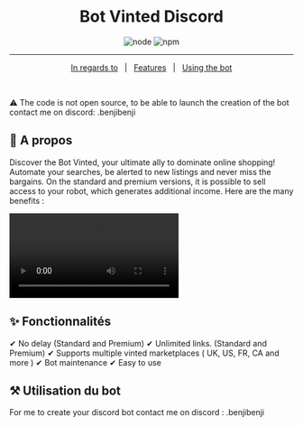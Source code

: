 <h1 align="center">Bot Vinted Discord</h1>

<p align="center">
  <img alt="node" src="https://img.shields.io/node/v/discord.js?style=for-the-badge">
  <img alt="npm" src="https://img.shields.io/npm/v/discord.js?label=Discord.js&style=for-the-badge">
</p>

<hr>

<p align="center">
  <a href="#dart-a-propos">In regards to</a> &#xa0; | &#xa0; 
  <a href="#sparkles-fonctionnalités">Features</a> &#xa0; | &#xa0;
  <a href="#hammer_and_pick-utilisation-du-bot">Using the bot</a>
</p>

<br>

:warning: The code is not open source, to be able to launch the creation of the bot contact me on discord: .benjibenji

## :dart: A propos

Discover the Bot Vinted, your ultimate ally to dominate online shopping! Automate your searches, be alerted to new listings and never miss the bargains. On the standard and premium versions, it is possible to sell access to your robot, which generates additional income. Here are the many benefits :

![imge de presentation](https://cdn.discordapp.com/attachments/1099253977473892375/1126298918905454693/VINTED_BOT_2.mp4)

## :sparkles: Fonctionnalités

✔ No delay (Standard and Premium)
✔ Unlimited links. (Standard and Premium)
✔ Supports multiple vinted marketplaces ( UK, US, FR, CA and more )
✔ Bot maintenance
✔ Easy to use

## :hammer_and_pick: Utilisation du bot

For me to create your discord bot contact me on discord : .benjibenji
